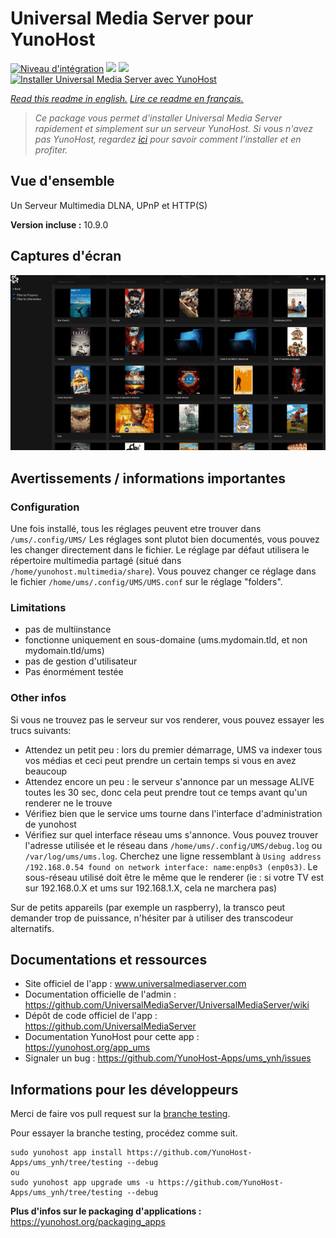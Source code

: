 # Universal Media Server pour YunoHost

[![Niveau d'intégration](https://dash.yunohost.org/integration/ums.svg)](https://dash.yunohost.org/appci/app/ums) ![](https://ci-apps.yunohost.org/ci/badges/ums.status.svg) ![](https://ci-apps.yunohost.org/ci/badges/ums.maintain.svg)  
[![Installer Universal Media Server avec YunoHost](https://install-app.yunohost.org/install-with-yunohost.svg)](https://install-app.yunohost.org/?app=ums)

*[Read this readme in english.](./README.md)*
*[Lire ce readme en français.](./README_fr.md)*

> *Ce package vous permet d'installer Universal Media Server rapidement et simplement sur un serveur YunoHost.
Si vous n'avez pas YunoHost, regardez [ici](https://yunohost.org/#/install) pour savoir comment l'installer et en profiter.*

## Vue d'ensemble

Un Serveur Multimedia DLNA, UPnP et HTTP(S)

**Version incluse :** 10.9.0



## Captures d'écran

![](./doc/screenshots/screenshot.gif)

## Avertissements / informations importantes

### Configuration

Une fois installé, tous les réglages peuvent etre trouver dans `/ums/.config/UMS/`
Les réglages sont plutot bien documentés, vous pouvez les changer directement dans le fichier.
Le réglage par défaut utilisera le répertoire multimedia partagé (situé dans `/home/yunohost.multimedia/share`). Vous pouvez changer ce réglage dans le fichier `/home/ums/.config/UMS/UMS.conf` sur le réglage "folders".

### Limitations

 - pas de  multiinstance
 - fonctionne uniquement en sous-domaine (ums.mydomain.tld, et non mydomain.tld/ums)
 - pas de gestion d'utilisateur
 - Pas énormément testée
 
### Other infos

Si vous ne trouvez pas le serveur sur vos renderer, vous pouvez essayer les trucs suivants:
- Attendez un petit peu : lors du premier démarrage, UMS va indexer tous vos médias et ceci peut prendre un certain temps si vous en avez beaucoup
- Attendez encore un peu : le serveur s'annonce par un message ALIVE toutes les 30 sec, donc cela peut prendre tout ce temps avant qu'un renderer ne le trouve
- Vérifiez bien que le service ums tourne dans l'interface d'administration de yunohost
- Vérifiez sur quel interface réseau ums s'annonce. Vous pouvez trouver l'adresse utilisée et le réseau dans `/home/ums/.config/UMS/debug.log` ou `/var/log/ums/ums.log`. Cherchez une ligne ressemblant à `Using address /192.168.0.54 found on network interface: name:enp0s3 (enp0s3)`. Le sous-réseau utilisé doit être le même que le renderer (ie : si votre TV est sur 192.168.0.X et ums sur 192.168.1.X, cela ne marchera pas)

Sur de petits appareils (par exemple un raspberry), la transco peut demander trop de puissance, n'hésiter par à utiliser des transcodeur alternatifs.

## Documentations et ressources

* Site officiel de l'app : www.universalmediaserver.com
* Documentation officielle de l'admin : https://github.com/UniversalMediaServer/UniversalMediaServer/wiki
* Dépôt de code officiel de l'app : https://github.com/UniversalMediaServer
* Documentation YunoHost pour cette app : https://yunohost.org/app_ums
* Signaler un bug : https://github.com/YunoHost-Apps/ums_ynh/issues

## Informations pour les développeurs

Merci de faire vos pull request sur la [branche testing](https://github.com/YunoHost-Apps/ums_ynh/tree/testing).

Pour essayer la branche testing, procédez comme suit.
```
sudo yunohost app install https://github.com/YunoHost-Apps/ums_ynh/tree/testing --debug
ou
sudo yunohost app upgrade ums -u https://github.com/YunoHost-Apps/ums_ynh/tree/testing --debug
```

**Plus d'infos sur le packaging d'applications :** https://yunohost.org/packaging_apps